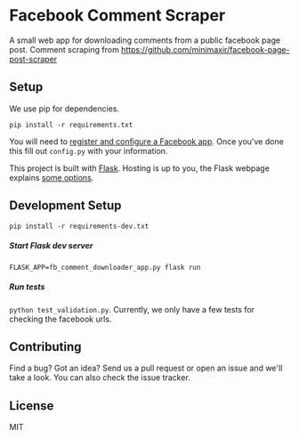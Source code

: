 # Facebook Comment Scraper #

A small web app for downloading comments from a public facebook page post.
Comment scraping from https://github.com/minimaxir/facebook-page-post-scraper

Setup
-----

We use pip for dependencies.

```
pip install -r requirements.txt
```

You will need to [register and configure a Facebook app](https://developers.facebook.com/docs/apps/register/). Once you've done this fill out `config.py` with your information.

This project is built with [Flask](http://flask.pocoo.org/).
Hosting is up to you, the Flask webpage explains [some options](http://flask.pocoo.org/docs/0.12/deploying/).

Development Setup
----------------

```
pip install -r requirements-dev.txt
```

##### Start Flask dev server 

`FLASK_APP=fb_comment_downloader_app.py flask run`

##### Run tests

`python test_validation.py`. 
Currently, we only have a few tests for checking the facebook urls.

Contributing
------------

Find a bug? Got an idea? Send us a pull request or open an issue and we'll take a look. You can also check the issue tracker.

License
-------

MIT
